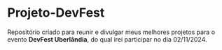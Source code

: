 # Projeto-DevFest
Repositório criado para reunir e divulgar meus melhores projetos para o evento <strong>DevFest Uberlândia</strong>, do qual irei participar no dia 02/11/2024.
